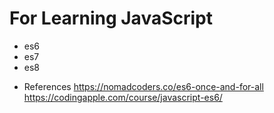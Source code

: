 # For Learning JavaScript

- es6
- es7
- es8

* References
  https://nomadcoders.co/es6-once-and-for-all
  https://codingapple.com/course/javascript-es6/

